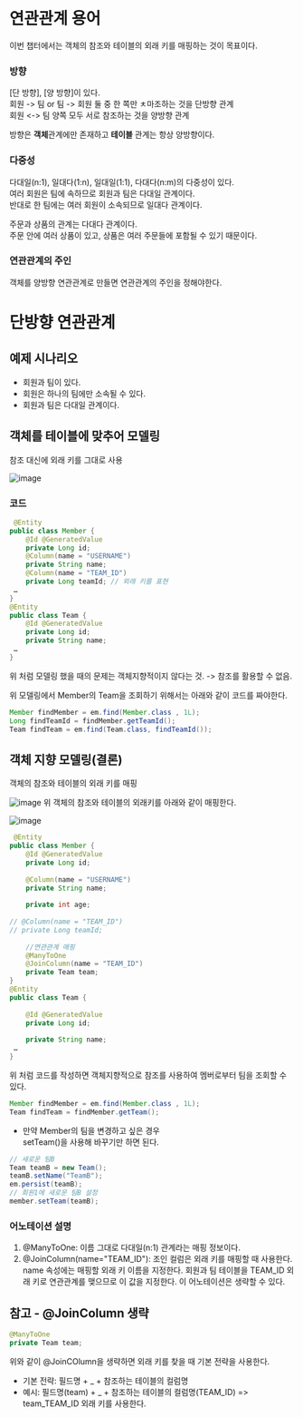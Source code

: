 # 연관관계 용어
이번 챕터에서는 객체의 참조와 테이블의 외래 키를 매핑하는 것이 목표이다.

### 방향
[단 방향], [양 방향]이 있다.   
회원 -> 팀 or 팀 -> 회원 둘 중 한 쪽만 ㅊ마조하는 것을 단방향 관계   
회원 <-> 팀 양쪽 모두 서로 참조하는 것을 양방향 관계   

방향은 **객체**관계에만 존재하고 **테이블** 관계는 항상 양방향이다.

### 다중성
다대일(n:1), 일대다(1:n), 일대일(1:1), 다대다(n:m)의 다중성이 있다.      
여러 회원은 팀에 속하므로 회원과 팀은 다대일 관계이다.   
반대로 한 팀에는 여러 회원이 소속되므로 일대다 관계이다.   

주문과 상품의 관계는 다대다 관계이다.      
주문 안에 여러 상품이 있고, 상품은 여러 주문들에 포함될 수 있기 때문이다.   

### 연관관계의 주인
객체를 양방향 연관관계로 만들면 연관관계의 주인을 정해야한다.   

# 단방향 연관관계

## 예제 시나리오
- 회원과 팀이 있다.
- 회원은 하나의 팀에만 소속될 수 있다.
- 회원과 팀은 다대일 관계이다.

## 객체를 테이블에 맞추어 모델링
참조 대신에 외래 키를 그대로 사용

![image](https://github.com/user-attachments/assets/36699708-d6e0-4f8e-9b6a-5d27ac259a6f)

### 코드
```java
 @Entity
public class Member {
    @Id @GeneratedValue
    private Long id;
    @Column(name = "USERNAME")
    private String name;
    @Column(name = "TEAM_ID")
    private Long teamId; // 외래 키를 표현
 …
}
@Entity
public class Team {
    @Id @GeneratedValue
    private Long id;
    private String name; 
 …
}

```

위 처럼 모델링 했을 때의 문제는 객체지향적이지 않다는 것. -> 참조를 활용할 수 없음.

위 모델링에서 Member의 Team을 조회하기 위해서는 아래와 같이 코드를 짜야한다.
```java
Member findMember = em.find(Member.class , 1L);
Long findTeamId = findMember.getTeamId();
Team findTeam = em.find(Team.class, findTeamId());
```

## 객체 지향 모델링(결론)
객체의 참조와 테이블의 외래 키를 매핑

![image](https://github.com/user-attachments/assets/5b7f3cd4-a1fb-41c5-922f-4de6553b7186)
위 객체의 참조와 테이블의 외래키를 아래와 같이 매핑한다.

![image](https://github.com/user-attachments/assets/cad3cd13-a4a8-4828-a718-b1d8b99ac413)

```java
 @Entity
public class Member {
    @Id @GeneratedValue
    private Long id;
    
    @Column(name = "USERNAME")
    private String name;
    
    private int age;
    
// @Column(name = "TEAM_ID")
// private Long teamId;
    
    //연관관계 매핑
    @ManyToOne
    @JoinColumn(name = "TEAM_ID")
    private Team team;
}
@Entity
public class Team {
    
    @Id @GeneratedValue
    private Long id;
    
    private String name; 
 …
}
```

위 처럼 코드를 작성하면 객체지향적으로 참조를 사용하여 멤버로부터 팀을 조회할 수 있다.
```java
Member findMember = em.find(Member.class , 1L);
Team findTeam = findMember.getTeam();
```

- 만약 Member의 팀을 변경하고 싶은 경우    
setTeam()을 사용해 바꾸기만 하면 된다.
```java
// 새로운 팀B
Team teamB = new Team();
teamB.setName("TeamB");
em.persist(teamB);
// 회원1에 새로운 팀B 설정
member.setTeam(teamB);
```

### 어노테이션 설명

1. @ManyToOne: 이름 그대로 다대일(n:1) 관계라는 매핑 정보이다.
2. @JoinColumn(name="TEAM_ID"): 조인 컬럼은 외래 키를 매핑할 때 사용한다. name 속성에는 매핑할 외래 키 이름을 지정한다. 회원과 팀 테이블을 TEAM_ID 외래 키로 연관관계를 맺으므로 이 값을 지정한다. 이 어노테이션은 생략할 수 있다.

## 참고 - @JoinColumn 생략

```java
@ManyToOne
private Team team;
```

위와 같이 @JoinCOlumn을 생략하면 외래 키를 찾을 때 기본 전략을 사용한다.   

- 기본 전략: 필드명 + _ + 참조하는 테이블의 컬럼명
- 예시: 필드명(team) + _ + 참조하는 테이블의 컬럼명(TEAM_ID) => team_TEAM_ID 외래 키를 사용한다.